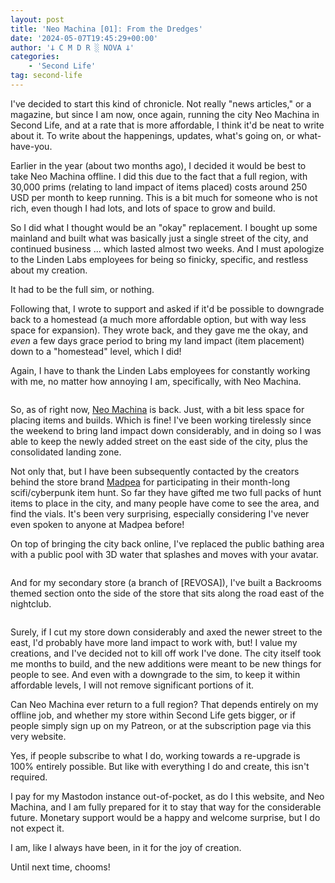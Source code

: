 ```yaml
---
layout: post
title: 'Neo Machina [01]: From the Dredges'
date: '2024-05-07T19:45:29+00:00'
author: '𐕣 C M D R ░ NOVA 𐕣'
categories:
    - 'Second Life'
tag: second-life
---
```


<!-- wp:paragraph -->
<p>I've decided to start this kind of chronicle. Not really "news articles," or a magazine, but since I am now, once again, running the city Neo Machina in Second Life, and at a rate that is more affordable, I think it'd be neat to write about it. To write about the happenings, updates, what's going on, or what-have-you.</p>
<!-- /wp:paragraph -->

<!-- wp:paragraph -->
<p>Earlier in the year (about two months ago), I decided it would be best to take Neo Machina offline. I did this due to the fact that a full region, with 30,000 prims (relating to land impact of items placed) costs around 250 USD per month to keep running. This is a bit much for someone who is not rich, even though I had lots, and lots of space to grow and build.</p>
<!-- /wp:paragraph -->

<!-- wp:paragraph -->
<p>So I did what I thought would be an "okay" replacement. I bought up some mainland and built what was basically just a single street of the city, and continued business ... which lasted almost two weeks. And I must apologize to the Linden Labs employees for being so finicky, specific, and restless about my creation.</p>
<!-- /wp:paragraph -->

<!-- wp:paragraph -->
<p>It had to be the full sim, or nothing.</p>
<!-- /wp:paragraph -->

<!-- wp:paragraph -->
<p>Following that, I wrote to support and asked if it'd be possible to downgrade back to a homestead (a much more affordable option, but with way less space for expansion). They wrote back, and they gave me the okay, and <em>even</em> a few days grace period to bring my land impact (item placement) down to a "homestead" level, which I did!</p>
<!-- /wp:paragraph -->

<!-- wp:paragraph -->
<p>Again, I have to thank the Linden Labs employees for constantly working with me, no matter how annoying I am, specifically, with Neo Machina.</p>
<!-- /wp:paragraph -->

<!-- wp:image {"id":1330,"sizeSlug":"large","linkDestination":"none"} -->
<figure class="wp-block-image size-large"><img src="https://cmdr-nova.online/wp-content/uploads/2024/05/image-1-1024x478.png" alt="" class="wp-image-1330"/></figure>
<!-- /wp:image -->

<!-- wp:paragraph -->
<p>So, as of right now, <a href="http://maps.secondlife.com/secondlife/Neo%20Machina/12/122/1501" target="_blank" rel="noreferrer noopener">Neo Machina</a> is back. Just, with a bit less space for placing items and builds. Which is fine! I've been working tirelessly since the weekend to bring land impact down considerably, and in doing so I was able to keep the newly added street on the east side of the city, plus the consolidated landing zone.</p>
<!-- /wp:paragraph -->

<!-- wp:paragraph -->
<p>Not only that, but I have been subsequently contacted by the creators behind the store brand <a href="https://marketplace.secondlife.com/en-US/stores/101837" target="_blank" rel="noreferrer noopener">Madpea</a> for participating in their month-long scifi/cyberpunk item hunt. So far they have gifted me two full packs of hunt items to place in the city, and many people have come to see the area, and find the vials. It's been very surprising, especially considering I've never even spoken to anyone at Madpea before!</p>
<!-- /wp:paragraph -->

<!-- wp:paragraph -->
<p>On top of bringing the city back online, I've replaced the public bathing area with a public pool with 3D water that splashes and moves with your avatar.</p>
<!-- /wp:paragraph -->

<!-- wp:image {"id":1331,"sizeSlug":"full","linkDestination":"none"} -->
<figure class="wp-block-image size-full"><img src="https://cmdr-nova.online/wp-content/uploads/2024/05/image-2.png" alt="" class="wp-image-1331"/></figure>
<!-- /wp:image -->

<!-- wp:paragraph -->
<p>And for my secondary store (a branch of [REVOSA]), I've built a Backrooms themed section onto the side of the store that sits along the road east of the nightclub.</p>
<!-- /wp:paragraph -->

<!-- wp:image {"id":1332,"sizeSlug":"full","linkDestination":"none"} -->
<figure class="wp-block-image size-full"><img src="https://cmdr-nova.online/wp-content/uploads/2024/05/image-3.png" alt="" class="wp-image-1332"/></figure>
<!-- /wp:image -->

<!-- wp:paragraph -->
<p>Surely, if I cut my store down considerably and axed the newer street to the east, I'd probably have more land impact to work with, but! I value my creations, and I've decided not to kill off work I've done. The city itself took me months to build, and the new additions were meant to be new things for people to see. And even with a downgrade to the sim, to keep it within affordable levels, I will not remove significant portions of it.</p>
<!-- /wp:paragraph -->

<!-- wp:paragraph -->
<p>Can Neo Machina ever return to a full region? That depends entirely on my offline job, and whether my store within Second Life gets bigger, or if people simply sign up on my Patreon, or at the subscription page via this very website.</p>
<!-- /wp:paragraph -->

<!-- wp:paragraph -->
<p>Yes, if people subscribe to what I do, working towards a re-upgrade is 100% entirely possible. But like with everything I do and create, this isn't required.</p>
<!-- /wp:paragraph -->

<!-- wp:paragraph -->
<p>I pay for my Mastodon instance out-of-pocket, as do I this website, and Neo Machina, and I am fully prepared for it to stay that way for the considerable future. Monetary support would be a happy and welcome surprise, but I do not expect it.</p>
<!-- /wp:paragraph -->

<!-- wp:paragraph -->
<p>I am, like I always have been, in it for the joy of creation.</p>
<!-- /wp:paragraph -->

<!-- wp:paragraph -->
<p>Until next time, chooms!</p>
<!-- /wp:paragraph -->
